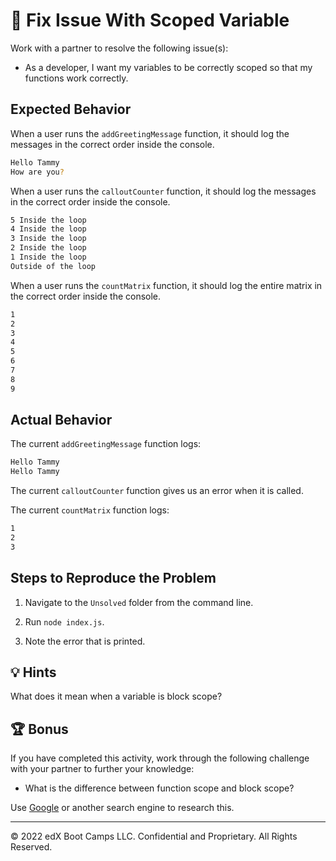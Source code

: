 # 🐛 Fix Issue With Scoped Variable

Work with a partner to resolve the following issue(s):

* As a developer, I want my variables to be correctly scoped so that my functions work correctly.

## Expected Behavior

When a user runs the `addGreetingMessage` function, it should log the messages in the correct order inside the console.

```sh
Hello Tammy
How are you?
```
When a user runs the `calloutCounter` function, it should log the messages in the correct order inside the console.

```sh
5 Inside the loop
4 Inside the loop
3 Inside the loop
2 Inside the loop
1 Inside the loop
Outside of the loop
```

When a user runs the `countMatrix` function, it should log the entire matrix in the correct order inside the console.

```sh
1
2
3
4
5
6
7
8
9
```

## Actual Behavior

The current `addGreetingMessage` function logs:

```sh
Hello Tammy
Hello Tammy
```

The current `calloutCounter` function gives us an error when it is called.

The current `countMatrix` function logs:

```sh
1
2
3
```

## Steps to Reproduce the Problem

1. Navigate to the `Unsolved` folder from the command line.

2. Run `node index.js`.

3. Note the error that is printed.

## 💡 Hints

What does it mean when a variable is block scope?

## 🏆 Bonus

If you have completed this activity, work through the following challenge with your partner to further your knowledge:

* What is the difference between function scope and block scope?
  
Use [Google](https://www.google.com) or another search engine to research this.

---

© 2022 edX Boot Camps LLC. Confidential and Proprietary. All Rights Reserved.
